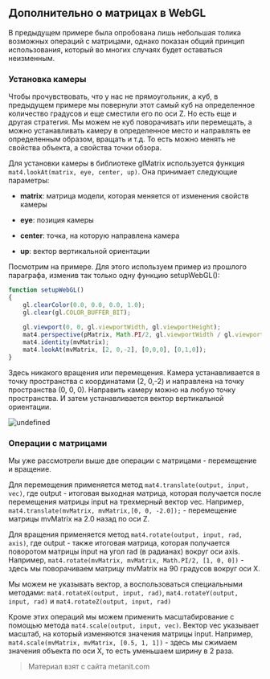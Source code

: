 ## Дополнительно о матрицах в WebGL

В предыдущем примере была опробована лишь небольшая толика возможных операций с матрицами, однако показан общий принцип использования, который во многих случаях будет оставаться неизменным.

### Установка камеры

Чтобы прочувствовать, что у нас не прямоугольник, а куб, в предыдущем примере мы повернули этот самый куб на определенное количество градусов и еще сместили его по оси Z. Но есть еще и другая стратегия. Мы можем не куб поворачивать или перемещать, а можно устанавливать камеру в определенное место и направлять ее определенным образом, вращать и т.д. То есть можно менять не свойства объекта, а свойства точки обзора.

Для установки камеры в библиотеке glMatrix используется функция `mat4.lookAt(matrix, eye, center, up)`. Она принимает следующие параметры:

- **matrix**: матрица модели, которая меняется от изменения свойств камеры

- **eye**: позиция камеры

- **center**: точка, на которую направлена камера

- **up**: вектор вертикальной ориентации

Посмотрим на примере. Для этого используем пример из прошлого параграфа, изменив так только одну функцию setupWebGL():

```js
function setupWebGL()
{
    gl.clearColor(0.0, 0.0, 0.0, 1.0);     
    gl.clear(gl.COLOR_BUFFER_BIT);     
                
    gl.viewport(0, 0, gl.viewportWidth, gl.viewportHeight);
    mat4.perspective(pMatrix, Math.PI/2, gl.viewportWidth / gl.viewportHeight, 0.1, 100.0);
    mat4.identity(mvMatrix);
    mat4.lookAt(mvMatrix, [2, 0,-2], [0,0,0], [0,1,0]);    
}
```

Здесь никакого вращения или перемещения. Камера устанавливается в точку пространства с координатами (2, 0,-2) и направлена на точку пространства (0, 0, 0). Направить камеру можно на любую точку пространства. И затем устанавливается вектор вертикальной ориентации.

![undefined](https://metanit.com/web/webgl/pics/5.5.png)

### Операции с матрицами

Мы уже рассмотрели выше две операции с матрицами - перемещение и вращение.

Для перемещения применяется метод `mat4.translate(output, input, vec)`, где output - итоговая выходная матрица, которая получается после перемещения матрицы input на трехмерный вектор vec. Например, `mat4.translate(mvMatrix, mvMatrix,[0, 0, -2.0]);` - перемещение матрицы mvMatrix на 2.0 назад по оси Z.

Для вращения применяется метод `mat4.rotate(output, input, rad, axis)`, где output - также итоговая матрица, которая получается поворотом матрицы input на угол rad (в радианах) вокруг оси axis. Например, `mat4.rotate(mvMatrix, mvMatrix, Math.PI/2, [1, 0, 0])` - здесь мы поворачиваем матрицу mvMatrix на 90 градусов вокруг оси X.

Мы можем не указывать вектор, а воспользоваться специальными методами: `mat4.rotateX(output, input, rad)`, `mat4.rotateY(output, input, rad)` и `mat4.rotateZ(output, input, rad)`

Кроме этих операций мы можем применить масштабирование с помощью метода `mat4.scale(output, input, vec)`. Вектор vec указывает масштаб, на который изменяются значения матрицы input. Например, `mat4.scale(mvMatrix, mvMatrix, [0.5, 1, 1])` - здесь мы сжимаем значения объекта по оси Х, то есть уменьшаем ширину в 2 раза.


> Материал взят с сайта metanit.com